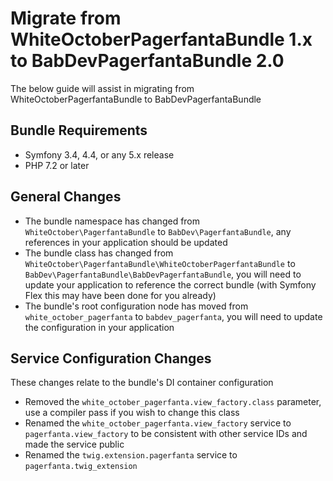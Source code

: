 # Migrate from WhiteOctoberPagerfantaBundle 1.x to BabDevPagerfantaBundle 2.0

The below guide will assist in migrating from WhiteOctoberPagerfantaBundle to BabDevPagerfantaBundle

## Bundle Requirements

- Symfony 3.4, 4.4, or any 5.x release
- PHP 7.2 or later

## General Changes

- The bundle namespace has changed from `WhiteOctober\PagerfantaBundle` to `BabDev\PagerfantaBundle`, any references in your application should be updated
- The bundle class has changed from `WhiteOctober\PagerfantaBundle\WhiteOctoberPagerfantaBundle` to `BabDev\PagerfantaBundle\BabDevPagerfantaBundle`, you will need to update your application to reference the correct bundle (with Symfony Flex this may have been done for you already)
- The bundle's root configuration node has moved from `white_october_pagerfanta` to `babdev_pagerfanta`, you will need to update the configuration in your application

## Service Configuration Changes

These changes relate to the bundle's DI container configuration

- Removed the `white_october_pagerfanta.view_factory.class` parameter, use a compiler pass if you wish to change this class
- Renamed the `white_october_pagerfanta.view_factory` service to `pagerfanta.view_factory` to be consistent with other service IDs and made the service public
- Renamed the `twig.extension.pagerfanta` service to `pagerfanta.twig_extension`
